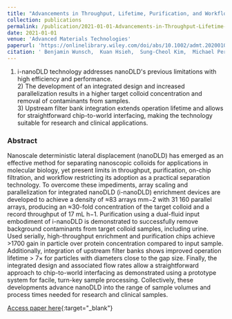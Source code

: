 ```yaml
---
title: "Advancements in Throughput, Lifetime, Purification, and Workflow for Integrated Nanoscale Deterministic Lateral Displacement"
collection: publications
permalink: /publication/2021-01-01-Advancements-in-Throughput-Lifetime-Purification-and-Workflow-for-Integrated-Nanoscale-Deterministic-Lateral-Displacement
date: 2021-01-01
venue: 'Advanced Materials Technologies'
paperurl: 'https://onlinelibrary.wiley.com/doi/abs/10.1002/admt.202001083'
citation: ' Benjamin Wunsch,  Kuan Hsieh,  Sung-Cheol Kim,  Michael Pereira,  Stanislav Lukashov,  Chris Scerbo,  John Papalia,  Elizabeth Duch,  Gustavo Stolovitzky,  Stacey Gifford,  Joshua Smith, &quot;Advancements in Throughput, Lifetime, Purification, and Workflow for Integrated Nanoscale Deterministic Lateral Displacement.&quot; Advanced Materials Technologies, 2021.'
---
```

1) i-nanoDLD technology addresses nanoDLD&apos;s previous limitations with high efficiency and performance. <br> 2) The development of an integrated design and increased parallelization results in a higher target colloid concentration and removal of contaminants from samples. <br> 3) Upstream filter bank integration extends operation lifetime and allows for straightforward chip-to-world interfacing, making the technology suitable for research and clinical applications.<br>

### Abstract

Nanoscale deterministic lateral displacement (nanoDLD) has emerged as an effective method for separating nanoscopic colloids for applications in molecular biology, yet present limits in throughput, purification, on-chip filtration, and workflow restricting its adoption as a practical separation technology. To overcome these impediments, array scaling and parallelization for integrated nanoDLD (i-nanoDLD) enrichment devices are developed to achieve a density of ≈83 arrays mm−2 with 31 160 parallel arrays, producing an ≈30-fold concentration of the target colloid and a record throughput of 17 mL h−1. Purification using a dual-fluid input embodiment of i-nanoDLD is demonstrated to successfully remove background contaminants from target colloid samples, including urine. Used serially, high-throughput enrichment and purification chips achieve >1700 gain in particle over protein concentration compared to input sample. Additionally, integration of upstream filter banks shows improved operation lifetime > 7× for particles with diameters close to the gap size. Finally, the integrated design and associated flow rates allow a straightforward approach to chip-to-world interfacing as demonstrated using a prototype system for facile, turn-key sample processing. Collectively, these developments advance nanoDLD into the range of sample volumes and process times needed for research and clinical samples.

[Access paper here](https://onlinelibrary.wiley.com/doi/abs/10.1002/admt.202001083){:target="_blank"}
